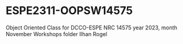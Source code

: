 # ESPE2311-OOPSW14575
Object Oriented Class for DCCO-ESPE NRC 14575 year 2023, month November
Workshops folder
Ilhan Rogel
